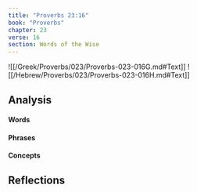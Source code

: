 ```yaml
---
title: "Proverbs 23:16"
book: "Proverbs"
chapter: 23
verse: 16
section: Words of the Wise
---
```

![[/Greek/Proverbs/023/Proverbs-023-016G.md#Text]]
![[/Hebrew/Proverbs/023/Proverbs-023-016H.md#Text]]

## Analysis

#### Words

#### Phrases

#### Concepts

## Reflections
